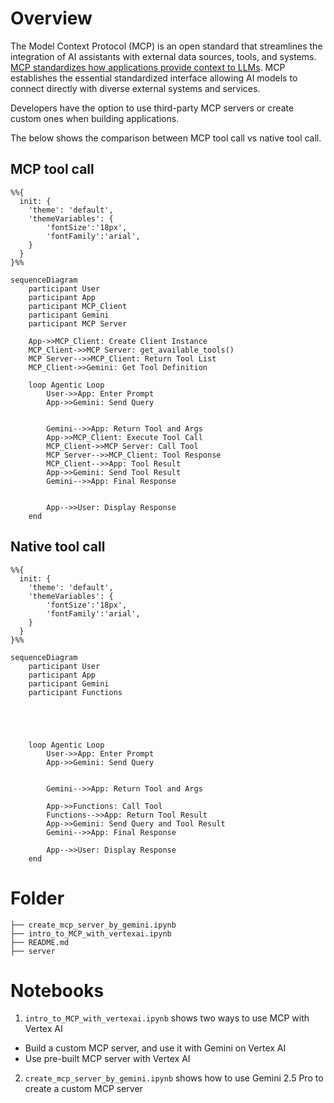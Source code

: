 # Overview
The Model Context Protocol (MCP) is an open standard that streamlines the integration of AI assistants with external data sources, tools, and systems. [MCP standardizes how applications provide context to LLMs](https://modelcontextprotocol.io/introduction). MCP establishes the essential standardized interface allowing AI models to connect directly with diverse external systems and services.

Developers have the option to use third-party MCP servers or create custom ones when building applications. 

The below shows the comparison between MCP tool call vs native tool call.

## MCP tool call

```mermaid
%%{
  init: {
    'theme': 'default', 
    'themeVariables': {
        'fontSize':'18px',
        'fontFamily':'arial',
    }
  }
}%%

sequenceDiagram
    participant User
    participant App
    participant MCP_Client
    participant Gemini
    participant MCP Server

    App->>MCP_Client: Create Client Instance
    MCP_Client->>MCP Server: get_available_tools()
    MCP Server-->>MCP_Client: Return Tool List
    MCP_Client->>Gemini: Get Tool Definition
    
    loop Agentic Loop
        User->>App: Enter Prompt
        App->>Gemini: Send Query
        
 
        Gemini-->>App: Return Tool and Args
        App->>MCP_Client: Execute Tool Call
        MCP_Client->>MCP Server: Call Tool
        MCP Server-->>MCP_Client: Tool Response
        MCP_Client-->>App: Tool Result
        App->>Gemini: Send Tool Result
        Gemini-->>App: Final Response
     
        
        App-->>User: Display Response
    end
```

## Native tool call

```mermaid
%%{
  init: {
    'theme': 'default', 
    'themeVariables': {
        'fontSize':'18px',
        'fontFamily':'arial',
    }
  }
}%%

sequenceDiagram
    participant User
    participant App
    participant Gemini
    participant Functions

  

  
    
    loop Agentic Loop
        User->>App: Enter Prompt
        App->>Gemini: Send Query
        
        
        Gemini-->>App: Return Tool and Args
        
        App->>Functions: Call Tool
        Functions-->>App: Return Tool Result
        App->>Gemini: Send Query and Tool Result
        Gemini-->>App: Final Response
      
        App-->>User: Display Response
    end
```

# Folder
```dotnetcli
├── create_mcp_server_by_gemini.ipynb
├── intro_to_MCP_with_vertexai.ipynb
├── README.md
├── server

```

# Notebooks
1. `intro_to_MCP_with_vertexai.ipynb` shows two ways to use MCP with Vertex AI
- Build a custom MCP server, and use it with Gemini on Vertex AI
- Use pre-built MCP server with Vertex AI

2. `create_mcp_server_by_gemini.ipynb` shows how to use Gemini 2.5 Pro to create a custom MCP server

